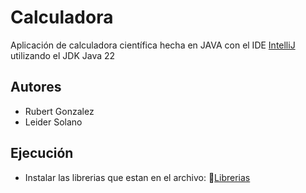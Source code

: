 # Calculadora
Aplicación de calculadora científica hecha en JAVA con el IDE [IntelliJ](https://www.jetbrains.com/idea/) utilizando el JDK Java 22

## Autores 
- Rubert Gonzalez 
- Leider Solano

## Ejecución
- Instalar las librerias que estan en el archivo: 🔗[Librerias](./librerias/)